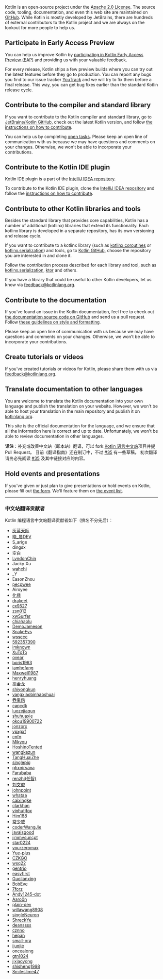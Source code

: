 [//]: # (title: 为 Kotlin 贡献力量)

Kotlin is an open-source project under the [Apache 2.0 License](https://github.com/JetBrains/kotlin/blob/master/license/LICENSE.txt). The source code, tooling, documentation, and even this web site are maintained on [GitHub](https://github.com/jetbrains/kotlin). 
While Kotlin is mostly developed by JetBrains, there are hundreds of external contributors to the Kotlin project and we are always on the lookout for more people to help us.

## Participate in Early Access Preview

You can help us improve Kotlin by [participating in Kotlin Early Access Preview (EAP)](eap.md) and providing us with your valuable feedback.
 
For every release, Kotlin ships a few preview builds where you can try out the latest features before they go to production. You can report any bugs you find to our issue tracker [YouTrack](https://kotl.in/issue) 
and we will try to fix them before a final release. This way, you can get bug fixes earlier than the standard Kotlin release cycle.

## Contribute to the compiler and standard library

If you want to contribute to the Kotlin compiler and standard library, go to [JetBrains/Kotlin GitHub](https://github.com/jetbrains/kotlin), check out the latest Kotlin version,
 and follow [the instructions on how to contribute](https://github.com/JetBrains/kotlin/blob/master/docs/contributing.md).

You can help us by completing [open tasks](https://youtrack.jetbrains.com/issues/KT?q=tag:%20%7BUp%20For%20Grabs%7D%20and%20State:%20Open). 
Please keep an open line of communication with us because we may have questions and comments on your changes. Otherwise, we won't be able to incorporate your contributions.

## Contribute to the Kotlin IDE plugin

Kotlin IDE plugin is a part of the [IntelliJ IDEA repository](https://github.com/JetBrains/intellij-community/tree/master/plugins/kotlin).

To contribute to the Kotlin IDE plugin, clone the [IntelliJ IDEA repository](https://github.com/JetBrains/intellij-community/) and follow the [instructions on how to contribute](https://github.com/JetBrains/intellij-community/blob/master/plugins/kotlin/CONTRIBUTING.md).

## Contribute to other Kotlin libraries and tools

Besides the standard library that provides core capabilities, Kotlin has a number of additional (kotlinx) libraries that extend its functionality. 
Each kotlinx library is developed in a separate repository, has its own versioning and release cycle.

If you want to contribute to a kotlinx library (such as [kotlinx.coroutines](https://github.com/Kotlin/kotlinx.coroutines) or
[kotlinx.serialization](https://github.com/Kotlin/kotlinx.serialization)) and tools, go to [Kotlin GitHub](https://github.com/Kotlin), choose the repository you are interested in and clone it.

Follow the contribution process described for each library and tool, such as
[kotlinx.serialization](https://github.com/Kotlin/kotlinx.serialization/blob/master/CONTRIBUTING.md), [ktor](https://github.com/ktorio/ktor/blob/master/CONTRIBUTING.md) and others.

If you have a library that could be useful to other Kotlin developers, let us know via <feedback@kotlinlang.org>.

## Contribute to the documentation

If you've found an issue in the Kotlin documentation, 
feel free to check out [the documentation source code on GitHub](https://github.com/JetBrains/kotlin-web-site/tree/master/docs/topics)
and send us a pull request. Follow [these guidelines on style and formatting](https://docs.google.com/document/d/1mUuxK4xwzs3jtDGoJ5_zwYLaSEl13g_SuhODdFuh2Dc/edit?usp=sharing).

Please keep an open line of communication with us because we may have questions and comments on your changes. 
Otherwise, we won't be able to incorporate your contributions.

## Create tutorials or videos

If you've created tutorials or videos for Kotlin, please share them with us via <feedback@kotlinlang.org>. 

## Translate documentation to other languages

You are welcome to translate the Kotlin documentation into your own language and publish the translation on your website.
However, we won't be able to host your translation in the main repository and publish it on [kotlinlang.org](https://kotlinlang.org/).

This site is the official documentation for the language, and we ensure that all the information here
is correct and up to date. Unfortunately, we won't be able to review documentation in other languages. 

**译注**：补充或改善中文站（即本站）翻译，可以 fork [Kotlin 语言中文站](https://github.com/hltj/kotlin-web-site-cn)项目并提 Pull Request。
目前《翻译指南》还在制订中，不过 [#35](https://github.com/hltj/kotlin-web-site-cn/issues/35) 有一些草稿，
初次翻译请务必先阅读 [#35](https://github.com/hltj/kotlin-web-site-cn/issues/35) 及其中链接对应的内容。

## Hold events and presentations

If you've given or just plan to give presentations or hold events on Kotlin, please fill out [the form](https://surveys.jetbrains.com/s3/Submit-a-Kotlin-Talk). We'll feature them on [the event list](https://kotlinlang.org/docs/events.html).

---

### 中文站翻译贡献者

Kotlin 编程语言中文站翻译贡献者如下（排名不分先后）：

* [灰蓝天际](https://github.com/hltj)
* [晓_晨DEV](http://tanfujun.com/)
* S_arige
* dingsx
* 空白
* [LyndonChin](https://github.com/LyndonChin)
* Jacky Xu
* [wahchi](https://github.com/wahchi)
* _Y
* EasonZhou
* [pecpwee](https://github.com/pecpwee)
* Airoyee
* [化缘](http://frblog.sinaapp.com/)
* [drakeet](https://github.com/drakeet)
* [cx9527](https://github.com/cx9527)
* [zsn012](http://github.com/zsn012)
* [xwSurfer](https://github.com/xwSurfer)
* [chiahaolu](https://github.com/chiahaolu)
* [DemoJameson](http://www.demojameson.com/)
* [SnakeEys](https://github.com/SnakeEys)
* [wssccc](https://github.com/wssccc)
* [592357390](https://github.com/592357390)
* [imknown](https://github.com/imknown)
* [XuToTo](https://github.com/XuToTo)
* [ovear](https://github.com/ovear)
* [boris1993](https://github.com/boris1993)
* [iamhefang](https://github.com/iamhefang)
* [Maxwell1987](https://github.com/Maxwell1987)
* [henryhuang](https://github.com/henryhuang)
* [高金龙](https://github.com/SpielbergGao)
* [shiyongkun](https://github.com/shiyongkun)
* [yangxiaobinhaoshuai](https://github.com/yangxiaobinhaoshuai)
* [乔禹昂](https://github.com/qiaoyuang)
* [capcdk](https://github.com/capcdk)
* [luozejiaqun](https://github.com/luozejiaqun)
* [shuhuaxie](https://github.com/shuhuaxie)
* [okou19900722](https://github.com/okou19900722)
* [jonzoro](https://github.com/jonzoro)
* [ypxgxf](https://github.com/ypxgxf)
* [cnfn](https://github.com/cnfn)
* [Mikyou](https://juejin.im/user/5879cfcd5c497d0058984421)
* [HoshinoTented](https://github.com/HoshinoTented)
* [wangkezun](https://github.com/wangkezun)
* [TangHuaiZhe](https://github.com/TangHuaiZhe)
* [singlepig](https://github.com/singlepig)
* [phxnirvana](https://github.com/phxnirvana)
* [Farubaba](https://github.com/Farubaba)
* [renzhi(任智)](https://github.com/hhzrz)
* [刘文俊](https://www.liuwj.me)
* [johnpoint](https://github.com/johnpoint)
* [whataa](https://github.com/whataa)
* [caixingke](https://github.com/caixingke)
* [clarkhan](https://github.com/clarkhan)
* [yinhutjfox](https://github.com/yinhutjfox)
* [Him188](https://github.com/Him188)
* [常少威](https://github.com/Hiwensen)
* [coderWangJie](https://github.com/coderWangJie)
* [javaisgood](https://github.com/javaisgood)
* [jimmysuncpt](https://github.com/jimmysuncpt)
* [star0224](https://github.com/star0224)
* [yourzeromax](https://github.com/yourzeromax)
* [Yue-plus](https://github.com/Yue-plus)
* [CZKGO](https://github.com/CZKGO)
* [wsq22](https://github.com/wsq22)
* [gentrio](https://github.com/gentrio)
* [easyfirst](https://github.com/easyfirst)
* [Guolianxing](https://github.com/Guolianxing)
* [BobEve](https://github.com/BobEve)
* [7forz](https://github.com/7forz)
* [Andy1245-dot](https://github.com/Andy1245-dot)
* [Aaro0n](https://github.com/Aaro0n)
* [plain-dev](https://github.com/plain-dev)
* [willawang8908](https://github.com/willawang8908)
* [singleNeuron](https://github.com/singleNeuron)
* [ShreckYe](https://github.com/ShreckYe)
* [deanssss](https://github.com/deanssss)
* [cznno](https://github.com/cznno)
* [hepan](https://github.com/hepan)
* [small-ora](https://github.com/small-ora)
* [ijunjie](https://github.com/ijunjie)
* [oncealong](https://github.com/oncealong)
* [gtn1024](https://github.com/gtn1024)
* [jixiaoyong](https://github.com/jixiaoyong)
* [shisheng1998](https://github.com/shisheng1998)
* [Smileslime47](https://github.com/Smileslime47)
